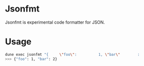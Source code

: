 # Jsonfmt

Jsonfmt is experimental code formatter for JSON.

# Usage
```sh
dune exec jsonfmt "{     \"foo\":          1, \"bar\"        :         2   }"
>>> {"foo": 1, "bar": 2}
```